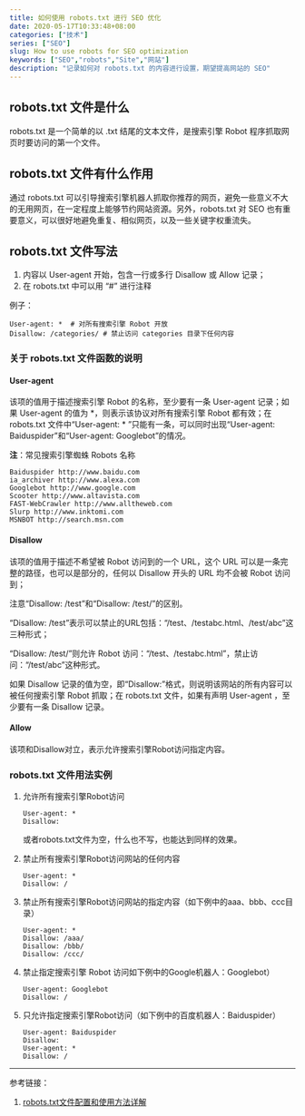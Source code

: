 ```yaml
---
title: 如何使用 robots.txt 进行 SEO 优化
date: 2020-05-17T10:33:48+08:00
categories: ["技术"]
series: ["SEO"]
slug: How to use robots for SEO optimization
keywords: ["SEO","robots","Site","网站"]
description: "记录如何对 robots.txt 的内容进行设置，期望提高网站的 SEO"
---
```


## robots.txt 文件是什么

robots.txt 是一个简单的以 .txt 结尾的文本文件，是搜索引擎 Robot 程序抓取网页时要访问的第一个文件。

## robots.txt 文件有什么作用

通过 robots.txt 可以引导搜索引擎机器人抓取你推荐的网页，避免一些意义不大的无用网页，在一定程度上能够节约网站资源。另外，robots.txt 对 SEO 也有重要意义，可以很好地避免重复、相似网页，以及一些关键字权重流失。

## robots.txt 文件写法

1. 内容以 User-agent 开始，包含一行或多行 Disallow 或 Allow 记录；
2. 在 robots.txt 中可以用 “#” 进行注释

例子：

```
User-agent: *  # 对所有搜索引擎 Robot 开放
Disallow: /categories/ # 禁止访问 categories 目录下任何内容
```

### 关于 robots.txt 文件函数的说明

#### User-agent

该项的值用于描述搜索引擎 Robot 的名称，至少要有一条 User-agent 记录；如果 User-agent 的值为 *，则表示该协议对所有搜索引擎 Robot 都有效；在 robots.txt 文件中“User-agent: * ”只能有一条，可以同时出现“User-agent: Baiduspider”和“User-agent: Googlebot”的情况。

**注**：常见搜索引擎蜘蛛 Robots 名称

```
Baiduspider http://www.baidu.com
ia_archiver http://www.alexa.com
Googlebot http://www.google.com
Scooter http://www.altavista.com
FAST-WebCrawler http://www.alltheweb.com
Slurp http://www.inktomi.com
MSNBOT http://search.msn.com
```

#### Disallow

该项的值用于描述不希望被 Robot 访问到的一个 URL，这个 URL 可以是一条完整的路径，也可以是部分的，任何以 Disallow 开头的 URL 均不会被 Robot 访问到；

注意“Disallow: /test”和“Disallow: /test/”的区别。

“Disallow: /test”表示可以禁止的URL包括：“/test、/testabc.html、/test/abc”这三种形式；

“Disallow: /test/”则允许 Robot 访问：“/test、/testabc.html”，禁止访问：“/test/abc”这种形式。

如果 Disallow 记录的值为空，即“Disallow:”格式，则说明该网站的所有内容可以被任何搜索引擎 Robot 抓取；在 robots.txt 文件，如果有声明 User-agent ，至少要有一条 Disallow 记录。

#### Allow

该项和Disallow对立，表示允许搜索引擎Robot访问指定内容。

### robots.txt 文件用法实例

1. 允许所有搜索引擎Robot访问

   ```
   User-agent: *
   Disallow:
   ```

   或者robots.txt文件为空，什么也不写，也能达到同样的效果。

2. 禁止所有搜索引擎Robot访问网站的任何内容

   ```
   User-agent: *
   Disallow: /
   ```

3. 禁止所有搜索引擎Robot访问网站的指定内容（如下例中的aaa、bbb、ccc目录）

   ```
   User-agent: *
   Disallow: /aaa/
   Disallow: /bbb/
   Disallow: /ccc/
   ```

4. 禁止指定搜索引擎 Robot 访问如下例中的Google机器人：Googlebot）

   ```
   User-agent: Googlebot
   Disallow: /
   ```

5. 只允许指定搜索引擎Robot访问（如下例中的百度机器人：Baiduspider）

   ```
   User-agent: Baiduspider
   Disallow:
   User-agent: *
   Disallow: /
   ```

---

参考链接：

1. [robots.txt文件配置和使用方法详解](https://www.cnblogs.com/Gbeniot/p/4088980.html)